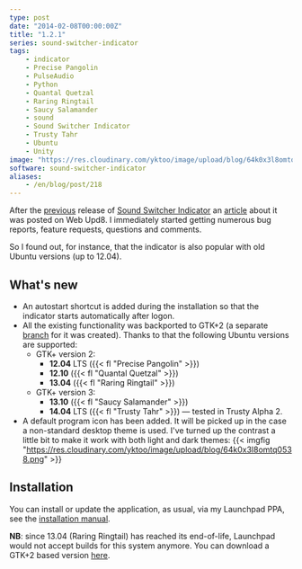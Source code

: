 ```yaml
---
type: post
date: "2014-02-08T00:00:00Z"
title: "1.2.1"
series: sound-switcher-indicator
tags:
    - indicator
    - Precise Pangolin
    - PulseAudio
    - Python
    - Quantal Quetzal
    - Raring Ringtail
    - Saucy Salamander
    - sound
    - Sound Switcher Indicator
    - Trusty Tahr
    - Ubuntu
    - Unity
image: "https://res.cloudinary.com/yktoo/image/upload/blog/64k0x3l8omtq0538.png"
software: sound-switcher-indicator
aliases:
    - /en/blog/post/218
---
```


After the [previous](0217) release of [Sound Switcher Indicator](/software/sound-switcher-indicator) an [article](http://www.webupd8.org/2014/02/sound-switcher-ubuntu-indicator.html) about it was posted on Web Upd8. I immediately started getting numerous bug reports, feature requests, questions and comments.

So I found out, for instance, that the indicator is also popular with old Ubuntu versions (up to 12.04).

<!--more-->

## What's new

* An autostart shortcut is added during the installation so that the indicator starts automatically after logon.
* All the existing functionality was backported to GTK+2 (a separate [branch](https://github.com/yktoo/indicator-sound-switcher/tree/gtk2) for it was created). Thanks to that the following Ubuntu versions are supported:
  * GTK+ version 2:
      * **12.04** LTS ({{< fl "Precise Pangolin" >}})
      * **12.10** ({{< fl "Quantal Quetzal" >}})
      * **13.04** ({{< fl "Raring Ringtail" >}})
  * GTK+ version 3:
      * **13.10** ({{< fl "Saucy Salamander" >}})
      * **14.04** LTS ({{< fl "Trusty Tahr" >}}) — tested in Trusty Alpha 2.
* A default program icon has been added. It will be picked up in the case a non-standard desktop theme is used. I've turned up the contrast a little bit to make it work with both light and dark themes:
  {{< imgfig "https://res.cloudinary.com/yktoo/image/upload/blog/64k0x3l8omtq0538.png" >}}

## Installation

You can install or update the application, as usual, via my Launchpad PPA, see the [installation manual](/software/sound-switcher-indicator).

**NB**: since 13.04 (Raring Ringtail) has reached its end-of-life, Launchpad would not accept builds for this system anymore. You can download a GTK+2 based version [here](http://ppa.launchpad.net/yktooo/ppa/ubuntu/pool/main/i/indicator-sound-switcher/).
